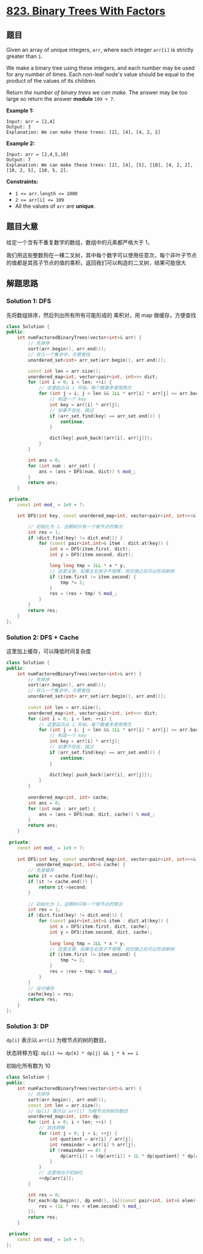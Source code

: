 # [823. Binary Trees With Factors](https://leetcode.com/problems/binary-trees-with-factors/)

## 题目

Given an array of unique integers, `arr`, where each integer `arr[i]` is strictly greater than `1`.

We make a binary tree using these integers, and each number may be  used for any number of times. Each non-leaf node's value should be equal to the product of the values of its children.

Return *the number of binary trees we can make*. The answer may be too large so return the answer **modulo** `109 + 7`.

 

**Example 1:**

```
Input: arr = [2,4]
Output: 3
Explanation: We can make these trees: [2], [4], [4, 2, 2]
```

**Example 2:**

```
Input: arr = [2,4,5,10]
Output: 7
Explanation: We can make these trees: [2], [4], [5], [10], [4, 2, 2], [10, 2, 5], [10, 5, 2].
```

 

**Constraints:**

- `1 <= arr.length <= 1000`
- `2 <= arr[i] <= 109`
- All the values of `arr` are **unique**.

## 题目大意

给定一个含有不重复数字的数组，数组中的元素都严格大于 1，

我们用这些整数狗在一棵二叉树，其中每个数字可以使用任意次，每个非叶子节点的值都是其孩子节点的值的乘积，返回我们可以构造的二叉树，结果可能很大

## 解题思路


### Solution 1: DFS

先将数组排序，然后列出所有所有可能形成的 乘积对，用 map 做缓存，方便查找


````c++
class Solution {
public:
    int numFactoredBinaryTrees(vector<int>& arr) {
        // 先排序
        sort(arr.begin(), arr.end());
        // 存入一个集合中，方便查找
        unordered_set<int> arr_set(arr.begin(), arr.end());

        const int len = arr.size();
        unordered_map<int, vector<pair<int, int>>> dict;
        for (int i = 0; i < len; ++i) {
            // 这里起点从 i 开始，每个数最多使用两次
            for (int j = i; j < len && 1LL * arr[i] * arr[j] <= arr.back(); ++j) {
                // 构造一个 key
                int key = arr[i] * arr[j];
                // 如果不存在，跳过
                if (arr_set.find(key) == arr_set.end()) {
                    continue;
                }

                dict[key].push_back({arr[i], arr[j]});
            }
        }

        int ans = 0;
        for (int num : arr_set) {
            ans = (ans + DFS(num, dict)) % mod_;
        }
        return ans;
    }

 private:
    const int mod_ = 1e9 + 7;

    int DFS(int key, const unordered_map<int, vector<pair<int, int>>>& dict) {

        // 初始化为 1，这颗树只有一个根节点的情况
        int res = 1;
        if (dict.find(key) != dict.end()) {
            for (const pair<int,int>& item : dict.at(key)) {
                int x = DFS(item.first, dict);
                int y = DFS(item.second, dict);

                long long tmp = 1LL * x * y;
                // 这里注意，如果左右孩子不相等，则交换之后可以形成新树
                if (item.first != item.second) {
                    tmp *= 2;
                }
                res = (res + tmp) % mod_;
            }
        }
        return res;
    }
};
````

### Solution 2: DFS + Cache

这里加上缓存，可以降低时间复杂度

````c++
class Solution {
public:
    int numFactoredBinaryTrees(vector<int>& arr) {
        // 先排序
        sort(arr.begin(), arr.end());
        // 存入一个集合中，方便查找
        unordered_set<int> arr_set(arr.begin(), arr.end());
        
        const int len = arr.size();
        unordered_map<int, vector<pair<int, int>>> dict;
        for (int i = 0; i < len; ++i) {
            // 这里起点从 i 开始，每个数最多使用两次
            for (int j = i; j < len && 1LL * arr[i] * arr[j] <= arr.back(); ++j) {
                // 构造一个 key
                int key = arr[i] * arr[j];
                // 如果不存在，跳过
                if (arr_set.find(key) == arr_set.end()) {
                    continue;
                }
                
                dict[key].push_back({arr[i], arr[j]});
            }
        }
        
        unordered_map<int, int> cache;
        int ans = 0;
        for (int num : arr_set) {
            ans = (ans + DFS(num, dict, cache)) % mod_;
        }
        return ans;
    }
    
 private:
    const int mod_ = 1e9 + 7;
    
    int DFS(int key, const unordered_map<int, vector<pair<int, int>>>& dict,
           unordered_map<int, int>& cache) {
        // 先查缓存
        auto it = cache.find(key);
        if (it != cache.end()) {
            return it->second;
        }
        
        // 初始化为 1，这颗树只有一个根节点的情况
        int res = 1;
        if (dict.find(key) != dict.end()) {
            for (const pair<int,int>& item : dict.at(key)) {
                int x = DFS(item.first, dict, cache);
                int y = DFS(item.second, dict, cache);
            
                long long tmp = 1LL * x * y;
                // 这里注意，如果左右孩子不相等，则交换之后可以形成新树
                if (item.first != item.second) {
                    tmp *= 2;
                }
                res = (res + tmp) % mod_;
            }
        }
        // 设计缓存
        cache[key] = res;
        return res;
    }
};
````
### Solution 3: DP

`dp[i]` 表示以 `arr[i]` 为根节点的树的数目，

状态转移方程: `dp[i] += dp[k] * dp[j] && j * k == i`

初始化所有数为 10

````c++
class Solution {
public:
    int numFactoredBinaryTrees(vector<int>& arr) {
        // 先排序
        sort(arr.begin(), arr.end());
        const int len = arr.size();
        // dp[i] 表示以 arr[i] 为根节点的树的数目
        unordered_map<int, int> dp;
        for (int i = 0; i < len; ++i) {
            // 状态转移
            for (int j = 0; j < i; ++j) {
                int quotient = arr[i] / arr[j];
                int remainder = arr[i] % arr[j];
                if (remainder == 0) {
                    dp[arr[i]] = (dp[arr[i]] + 1L * dp[quotient] * dp[arr[j]]) % mod_;
                }
            }
            // 这里相当于初始化
            ++dp[arr[i]];
        }

        int res = 0;
        for_each(dp.begin(), dp.end(), [&](const pair<int, int>& elem){
            res = (1L * res + elem.second) % mod_;
        });
        return res;
    }

 private:
    const int mod_ = 1e9 + 7;
};
````
